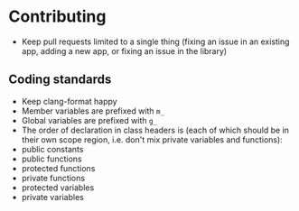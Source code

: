 # Contributing

- Keep pull requests limited to a single thing (fixing an issue in an existing
  app, adding a new app, or fixing an issue in the library)

## Coding standards

- Keep clang-format happy
- Member variables are prefixed with `m_`
- Global variables are prefixed with `g_`
- The order of declaration in class headers is (each of which should be in their
  own scope region, i.e. don't mix private variables and functions):
 - public constants
 - public functions
 - protected functions
 - private functions
 - protected variables
 - private variables
